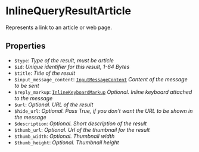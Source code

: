 # InlineQueryResultArticle	

Represents a link to an article or web page.	

## Properties	

- `$type`: _Type of the result, must be article_
- `$id`: _Unique identifier for this result, 1-64 Bytes_
- `$title`: _Title of the result_
- `$input_message_content`: [`InputMessageContent`](InputMessageContent.md) _Content of the message to be sent_
- `$reply_markup`: [`InlineKeyboardMarkup`](InlineKeyboardMarkup.md) _Optional. Inline keyboard attached to the message_
- `$url`: _Optional. URL of the result_
- `$hide_url`: _Optional. Pass True, if you don't want the URL to be shown in the message_
- `$description`: _Optional. Short description of the result_
- `$thumb_url`: _Optional. Url of the thumbnail for the result_
- `$thumb_width`: _Optional. Thumbnail width_
- `$thumb_height`: _Optional. Thumbnail height_

